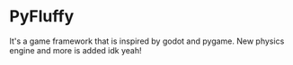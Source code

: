 # PyFluffy
It's a game framework that is inspired by godot and pygame. New physics engine and more is added idk yeah!
